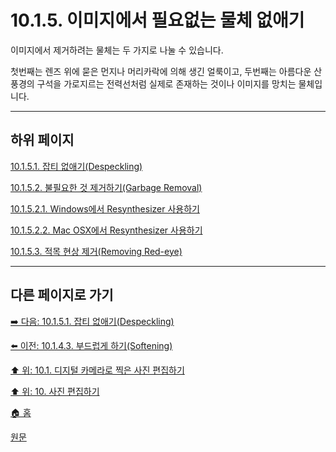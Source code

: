 # 10.1.5. 이미지에서 필요없는 물체 없애기
이미지에서 제거하려는 물체는 두 가지로 나눌 수 있습니다.

첫번째는 렌즈 위에 묻은 먼지나 머리카락에 의해 생긴 얼룩이고, 두번째는 아름다운 산 풍경의 구석을 가로지르는 전력선처럼 실제로 존재하는 것이나 이미지를 망치는 물체입니다.

***

## 하위 페이지

[10.1.5.1. 잡티 없애기(Despeckling)](./10-01-05-01-despeckling.md)

[10.1.5.2. 불필요한 것 제거하기(Garbage Removal)](./10-01-05-02-00-garbage_removal.md)

[10.1.5.2.1. Windows에서 Resynthesizer 사용하기](./10-01-05-02-01-resynthesizer_on_windows.md)

[10.1.5.2.2. Mac OSX에서 Resynthesizer 사용하기](./10-01-05-02-02-resynthesizer_on_mac.md)

[10.1.5.3. 적목 현상 제거(Removing Red-eye)](./10-01-05-03-removing_red_eye.md)

***

## 다른 페이지로 가기

[➡️ 다음: 10.1.5.1. 잡티 없애기(Despeckling)](./10-01-05-01-despeckling.md)

[⬅️ 이전: 10.1.4.3. 부드럽게 하기(Softening)](./10-01-04-03-softening.md)

[⬆️ 위: 10.1. 디지털 카메라로 찍은 사진 편집하기](./10-01-00-working-with-digital-camera-photos.md)

[⬆️ 위: 10. 사진 편집하기](./10-00-enhancing-photographs.md)

[🏠 홈](./00-home.md)

[원문](https://docs.gimp.org/2.10/ko/gimp-imaging-photos.html#gimp-using-photography-retouching)
